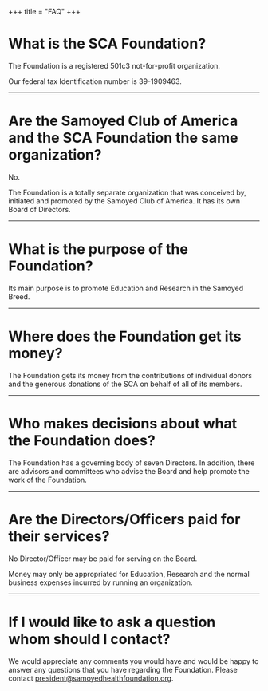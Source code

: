 +++
title = "FAQ"
+++


# What is the SCA Foundation?

The Foundation is a registered 501c3 not-for-profit organization.

Our federal tax Identification number is 39-1909463.

---

# Are the Samoyed Club of America and the SCA Foundation the same organization?

No.

The Foundation is a totally separate organization that was conceived by, initiated and promoted by the Samoyed Club of America.
It has its own Board of Directors.

---

# What is the purpose of the Foundation?

Its main purpose is to promote Education and Research in the Samoyed Breed.

---

# Where does the Foundation get its money?

The Foundation gets its money from the contributions of individual donors and the generous donations of the SCA on behalf of all of its members.

---

# Who makes decisions about what the Foundation does?

The Foundation has a governing body of seven Directors.
In addition, there are advisors and committees who advise the Board and help promote the work of the Foundation.

---

# Are the Directors/Officers paid for their services?

No Director/Officer may be paid for serving on the Board.

Money may only be appropriated for Education, Research and the normal business expenses incurred by running an organization.

---

# If I would like to ask a question whom should I contact?

We would appreciate any comments you would have and would be happy to answer any questions that you have regarding the Foundation.
Please contact [president@samoyedhealthfoundation.org](mailto:president@samoyedhealthfoundation.org).
